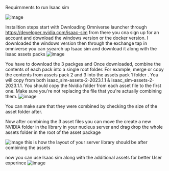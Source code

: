 Requirnments to run Isaac sim

![image](https://github.com/mahmoud25112/omniverse-ai/assets/148357408/334b7686-40e2-4050-b4ad-b6d66349e334)

Installtion steps start with Dwnloading Omniverse launcher through https://developer.nvidia.com/isaac-sim from there you cna sign up for an account and download the windows 
version or the docker version. 
I downloaded the windows version
then through the exchange tap in omniverse you can ssearch up Isaac sim and download it along with the Isaac assets packs
![image](https://github.com/mahmoud25112/omniverse-ai/assets/148357408/79a32e73-5588-45ce-a5ec-535524d62fce)

You have to download the 3 packges and Once downloaded, 
combine the contents of each pack into a single root folder. For example, 
merge or copy the contents from assets pack 2 and 3 into the assets pack 1 folder .
You will copy from both isaac_sim-assets-2-2023.1.1 & isaac_sim-assets-2-2023.1.1. You should copy the Nvidia 
folder from each asset file to the first one. Make sure you're not replacing the file that you're actually combining them.
![image](https://github.com/mahmoud25112/omniverse-ai/assets/148357408/95cc156b-effd-42c4-95be-b323362c3aef)

You can make sure that they were combined by checking the size of the asset folder after. 

Now after combining the 3 asset files you can move the create a new NVIDIA folder in the library in your nucleus server and drag drop the whole assets folder in the root of the asset package

![image](https://github.com/mahmoud25112/omniverse-ai/assets/148357408/e00faf9a-d640-49eb-9b08-72cb350b0fd1)
this is how the layout of your server library should be after combining the assets

now you can use Isaac sim along with the additional assets for better User experince ![image](https://github.com/mahmoud25112/omniverse-ai/assets/148357408/a079cac1-800c-426a-b52c-1ce7802710a1)
